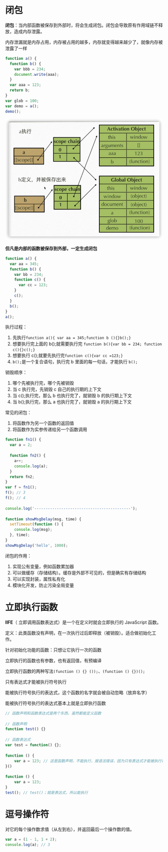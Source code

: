 # 闭包

**闭包**：当内部函数被保存到外部时，将会生成闭包。闭包会导致原有作用域链不释放，造成内存泄露。

内存泄漏就是内存占用，内存被占用的越多，内存就变得越来越少了，就像内存被泄露了一样

```js
function a() {
  function b() {
    var bbb = 234;
    document.write(aaa);
  }
  var aaa = 123;
  return b;
}
var glob = 100;
var demo = a();
demo();
```

![](assets/2020-05-30-21-23-33.png)

**但凡是内部的函数被保存到外部，一定生成闭包**

```js
function a() {
  var aa = 345;
  function b() {
    var bb = 234;
    function c() {
      var cc = 123;
    }
    c();
  }
  b();
}
a();
```

执行过程：

1. 先执行`function a(){ var aa = 345;function b (){}b();}`
2. 想要执行完上面的 b();就需要执行完 `function b(){var bb = 234; function c(){}c();}`
3. 想要执行 c();就要先执行完`function c(){var cc =123;}`
4. `b();`是一个复合语句，执行完 b 里面的每一句话，才能执行 `b();`

销毁顺序：

1. 哪个先被执行完，哪个先被销毁
2. 当 c 执行完，先销毁 c 自己的执行期的上下文
3. 当 c();执行完，那么 b 也执行完了，就销毁 b 的执行期上下文
4. 当 b();执行完，那么 a 也执行完了，就销毁 a 的执行期上下文

常见的闭包：

1. 将函数作为另一个函数的返回值
2. 将函数作为实参传递给另一个函数调用

```js
function fn1() {
  var a = 2;

  function fn2() {
    a++;
    console.log(a);
  }
  return fn2;
}
var f = fn1();
f(); // 3
f(); // 4

console.log('-------------------------------------------');

function showMsgDelay(msg, time) {
  setTimeout(function () {
    console.log(msg);
  }, time);
}
showMsgDelay('hello', 1000);
```

闭包的作用：

1. 实现公有变量，例如函数累加器
2. 可以做缓存（存储结构）。缓存是外部不可见的，但是确实有存储结构
3. 可以实现封装，属性私有化
4. 模块化开发，防止污染全局变量

# 立即执行函数

**IIFE**（ 立即调用函数表达式）是一个在定义时就会立即执行的 JavaScript 函数。

定义：此类函数没有声明，在一次执行过后即释放（被销毁）。适合做初始化工作。

针对初始化功能的函数：只想让它执行一次的函数

立即执行的函数也有参数，也有返回值，有预编译

立即执行函数的两种写法`(function () {} ());`、`(function () {})();`

只有表达式才能被执行符号执行

能被执行符号执行的表达式，这个函数的名字就会被自动忽略（放弃名字）

能被执行符号执行的表达式基本上就是立即执行函数

```js
// 函数声明和函数表达式是两个东西，虽然都能定义函数

// 函数声明
function test() {}

// 函数表达式
var test = function() {};

function () {
    var a = 123; // 这是函数声明，不能执行，报语法错误，因为只有表达式才能被执行符号执行
}()

function () {
    var a = 123;
}
test(); // test()；就是表达式，所以能执行
```

# 逗号操作符

对它的每个操作数求值（从左到右），并返回最后一个操作数的值。

```js
var a = (1 - 1, 1 + 2);
console.log(a); // 3
```
